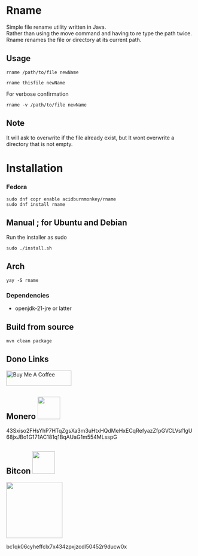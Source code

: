 # Rname

Simple file rename utility written in Java. <br>
Rather than using the move command and having to re type the path twice. Rname renames the file or directory at its current path.

## Usage

```
rname /path/to/file newName

rname thisfile newName
```

For verbose confirmation

```
rname -v /path/to/file newName
```

## Note

It will ask to overwrite if the file already exist, but It wont overwrite a directory that is not empty.

# Installation

### Fedora

```
sudo dnf copr enable acidburnmonkey/rname
sudo dnf install rname
```

## Manual ; for Ubuntu and Debian

Run the installer as sudo

```
sudo ./install.sh
```

## Arch

```
yay -S rname
```

### Dependencies

- openjdk-21-jre or latter

## Build from source

```
mvn clean package
```

## Dono Links

<a href="https://www.buymeacoffee.com/acidburn" target="_blank"><img src="https://cdn.buymeacoffee.com/buttons/default-orange.png" alt="Buy Me A Coffee" height="41" width="174"></a>

## Monero <img src="https://www.getmonero.org/press-kit/symbols/monero-symbol-1280.png" width="60" height="60">

43Sxiso2FHsYhP7HTqZgsXa3m3uHtxHQdMeHxECqRefyazZfpGVCLVsf1gU68jxJBo1G171AC181q1BqAUaG1m554MLsspG

## Bitcon <img src="https://upload.wikimedia.org/wikipedia/commons/4/46/Bitcoin.svg" width="60" height="60">

<img src="https://lh3.googleusercontent.com/pw/AJFCJaVUsxqiheJBMWH1azt3kO00SdVw-hnJ8brWx1RNf-JozK_yy2-ZXwLpCEDeKePfp78I5Ca63I3A0TWujiMqydrdygMsmujaOvNp-OqZUwafXyleDKbD-enEg75WweataJivtVJmCenNvuIpBzq51mc=w352-h355-s-no?authuser=0" width="150" height="150">

bc1qk06cyheffclx7x434zpxjzcdl50452r9ducw0x
